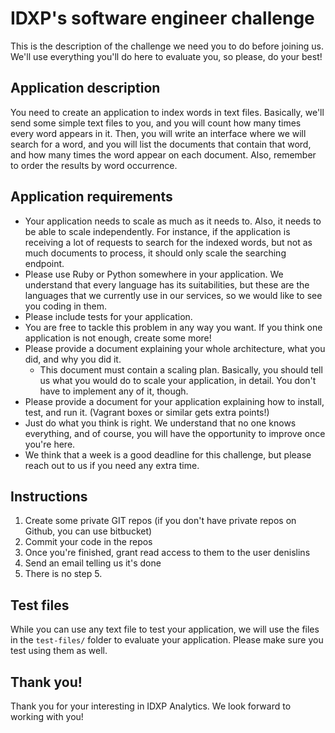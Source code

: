 # IDXP's software engineer challenge

This is the description of the challenge we need you to do before joining us. We'll use everything you'll do here to evaluate you, so please, do your best!

## Application description

You need to create an application to index words in text files. Basically, we'll send some simple text files to you, and you will count how many times every word appears in it. Then, you will write an interface where we will search for a word, and you will list the documents that contain that word, and how many times the word appear on each document. Also, remember to order the results by word occurrence.

## Application requirements

- Your application needs to scale as much as it needs to. Also, it needs to be able to scale independently. For instance, if the application is receiving a lot of requests to search for the indexed words, but not as much documents to process, it should only scale the searching endpoint.
- Please use Ruby or Python somewhere in your application. We understand that every language has its suitabilities, but these are the languages that we currently use in our services, so we would like to see you coding in them.
- Please include tests for your application.
- You are free to tackle this problem in any way you want. If you think one application is not enough, create some more!
- Please provide a document explaining your whole architecture, what you did, and why you did it.
  - This document must contain a scaling plan. Basically, you should tell us what you would do to scale your application, in detail. You don't have to implement any of it, though.
- Please provide a document for your application explaining how to install, test, and run it. (Vagrant boxes or similar gets extra points!)
- Just do what you think is right. We understand that no one knows everything, and of course, you will have the opportunity to improve once you're here.
- We think that a week is a good deadline for this challenge, but please reach out to us if you need any extra time.

## Instructions

1. Create some private GIT repos (if you don't have private repos on Github, you can use bitbucket)
2. Commit your code in the repos
3. Once you're finished, grant read access to them to the user denislins
4. Send an email telling us it's done
5. There is no step 5.

## Test files

While you can use any text file to test your application, we will use the files in the `test-files/` folder to evaluate your application. Please make sure you test using them as well.

## Thank you!

Thank you for your interesting in IDXP Analytics. We look forward to working with you!
